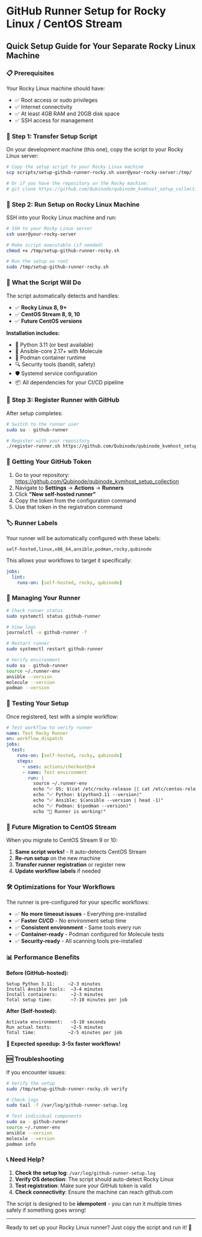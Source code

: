 # GitHub Runner Setup for Rocky Linux / CentOS Stream

## Quick Setup Guide for Your Separate Rocky Linux Machine

### 📋 **Prerequisites**

Your Rocky Linux machine should have:
- ✅ Root access or sudo privileges
- ✅ Internet connectivity
- ✅ At least 4GB RAM and 20GB disk space
- ✅ SSH access for management

### 🚀 **Step 1: Transfer Setup Script**

On your development machine (this one), copy the script to your Rocky Linux server:

```bash
# Copy the setup script to your Rocky Linux machine
scp scripts/setup-github-runner-rocky.sh user@your-rocky-server:/tmp/

# Or if you have the repository on the Rocky machine:
# git clone https://github.com/Qubinode/qubinode_kvmhost_setup_collection.git
```

### 🔧 **Step 2: Run Setup on Rocky Linux Machine**

SSH into your Rocky Linux machine and run:

```bash
# SSH to your Rocky Linux server
ssh user@your-rocky-server

# Make script executable (if needed)
chmod +x /tmp/setup-github-runner-rocky.sh

# Run the setup as root
sudo /tmp/setup-github-runner-rocky.sh
```

### 🎯 **What the Script Will Do**

The script automatically detects and handles:
- ✅ **Rocky Linux 8, 9+**
- ✅ **CentOS Stream 8, 9, 10**
- ✅ **Future CentOS versions**

**Installation includes:**
- 🐍 Python 3.11 (or best available)
- 🧪 Ansible-core 2.17+ with Molecule
- 🐳 Podman container runtime
- 🔍 Security tools (bandit, safety)
- 🛡️ Systemd service configuration
- 📦 All dependencies for your CI/CD pipeline

### 🔐 **Step 3: Register Runner with GitHub**

After setup completes:

```bash
# Switch to the runner user
sudo su - github-runner

# Register with your repository
./register-runner.sh https://github.com/Qubinode/qubinode_kvmhost_setup_collection <YOUR_TOKEN>
```

### 🎫 **Getting Your GitHub Token**

1. Go to your repository: https://github.com/Qubinode/qubinode_kvmhost_setup_collection
2. Navigate to **Settings** → **Actions** → **Runners**
3. Click **"New self-hosted runner"**
4. Copy the token from the configuration command
5. Use that token in the registration command

### 🏷️ **Runner Labels**

Your runner will be automatically configured with these labels:
```
self-hosted,linux,x86_64,ansible,podman,rocky,qubinode
```

This allows your workflows to target it specifically:
```yaml
jobs:
  lint:
    runs-on: [self-hosted, rocky, qubinode]
```

### 🔄 **Managing Your Runner**

```bash
# Check runner status
sudo systemctl status github-runner

# View logs
journalctl -u github-runner -f

# Restart runner
sudo systemctl restart github-runner

# Verify environment
sudo su - github-runner
source ~/.runner-env
ansible --version
molecule --version
podman --version
```

### 🧪 **Testing Your Setup**

Once registered, test with a simple workflow:

```yaml
# Test workflow to verify runner
name: Test Rocky Runner
on: workflow_dispatch
jobs:
  test:
    runs-on: [self-hosted, rocky, qubinode]
    steps:
      - uses: actions/checkout@v4
      - name: Test environment
        run: |
          source ~/.runner-env
          echo "✅ OS: $(cat /etc/rocky-release || cat /etc/centos-release)"
          echo "✅ Python: $(python3.11 --version)"
          echo "✅ Ansible: $(ansible --version | head -1)"
          echo "✅ Podman: $(podman --version)"
          echo "🎉 Runner is working!"
```

### 🔮 **Future Migration to CentOS Stream**

When you migrate to CentOS Stream 9 or 10:

1. **Same script works!** - It auto-detects CentOS Stream
2. **Re-run setup** on the new machine
3. **Transfer runner registration** or register new
4. **Update workflow labels** if needed

### 🛠️ **Optimizations for Your Workflows**

The runner is pre-configured for your specific workflows:

- ✅ **No more timeout issues** - Everything pre-installed
- ✅ **Faster CI/CD** - No environment setup time
- ✅ **Consistent environment** - Same tools every run
- ✅ **Container-ready** - Podman configured for Molecule tests
- ✅ **Security-ready** - All scanning tools pre-installed

### 📊 **Performance Benefits**

**Before (GitHub-hosted):**
```
Setup Python 3.11:     ~2-3 minutes
Install Ansible tools:  ~3-4 minutes
Install containers:     ~2-3 minutes
Total setup time:       ~7-10 minutes per job
```

**After (Self-hosted):**
```
Activate environment:   ~5-10 seconds
Run actual tests:       ~2-5 minutes
Total time:            ~2-5 minutes per job
```

**🚀 Expected speedup: 3-5x faster workflows!**

### 🆘 **Troubleshooting**

If you encounter issues:

```bash
# Verify the setup
sudo /tmp/setup-github-runner-rocky.sh verify

# Check logs
sudo tail -f /var/log/github-runner-setup.log

# Test individual components
sudo su - github-runner
source ~/.runner-env
ansible --version
molecule --version
podman info
```

### 📞 **Need Help?**

1. **Check the setup log**: `/var/log/github-runner-setup.log`
2. **Verify OS detection**: The script should auto-detect Rocky Linux
3. **Test registration**: Make sure your GitHub token is valid
4. **Check connectivity**: Ensure the machine can reach github.com

The script is designed to be **idempotent** - you can run it multiple times safely if something goes wrong!

---

Ready to set up your Rocky Linux runner? Just copy the script and run it! 🚀
